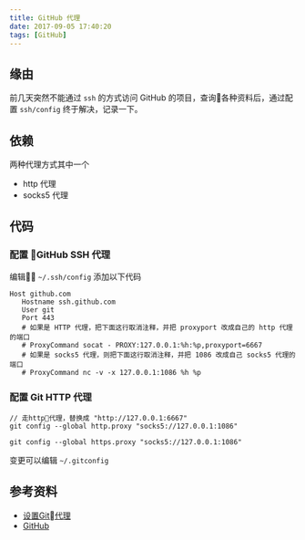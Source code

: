 ```yaml
---
title: GitHub 代理
date: 2017-09-05 17:40:20
tags: [GitHub]
---
```


## 缘由

前几天突然不能通过 `ssh` 的方式访问 GitHub 的项目，查询各种资料后，通过配置 `ssh/config` 终于解决，记录一下。

## 依赖

两种代理方式其中一个

* http 代理
* socks5 代理

## 代码

### 配置 GitHub SSH 代理

编辑 `~/.ssh/config` 添加以下代码

```bash
Host github.com
   Hostname ssh.github.com
   User git
   Port 443
   # 如果是 HTTP 代理，把下面这行取消注释，并把 proxyport 改成自己的 http 代理的端口
   # ProxyCommand socat - PROXY:127.0.0.1:%h:%p,proxyport=6667
   # 如果是 socks5 代理，则把下面这行取消注释，并把 1086 改成自己 socks5 代理的端口
   # ProxyCommand nc -v -x 127.0.0.1:1086 %h %p
```

### 配置 Git HTTP 代理

```baseh
// 走http代理，替换成 "http://127.0.0.1:6667"
git config --global http.proxy "socks5://127.0.0.1:1086"

git config --global https.proxy "socks5://127.0.0.1:1086"
```

变更可以编辑 `~/.gitconfig`

## 参考资料

* [设置Git代理](https://imciel.com/2016/06/28/git-proxy/)
* [GitHub](https://help.github.com/articles/using-ssh-over-the-https-port/)